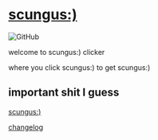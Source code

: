 # [scungus:)](https://voidei.github.io/scungusclicker)

![GitHub](https://img.shields.io/github/license/voidei/scungusclicker?style=for-the-badge)

welcome to scungus:\) clicker

where you click scungus:\) to get scungus:\)

## important shit I guess

[scungus:\)](https://voidei.github.io/scungusclicker/)

[changelog](changelog.md)

<!-- commenting this as I still haven't decided whether or not i'll use it for the site template, or whether i'll continue making my own design for the site --> 
<!--
### credits&colon;

[W3.Schools](https://www.w3schools.com/w3css/tryit.asp?filename=tryw3css_templates_webpage&stacked=h) for the template I used
-->
